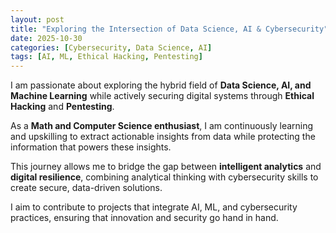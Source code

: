 ```yaml
---
layout: post
title: "Exploring the Intersection of Data Science, AI & Cybersecurity"
date: 2025-10-30
categories: [Cybersecurity, Data Science, AI]
tags: [AI, ML, Ethical Hacking, Pentesting]
---
```


I am passionate about exploring the hybrid field of **Data Science, AI, and Machine Learning** while actively securing digital systems through **Ethical Hacking** and **Pentesting**.  

As a **Math and Computer Science enthusiast**, I am continuously learning and upskilling to extract actionable insights from data while protecting the information that powers these insights.  

This journey allows me to bridge the gap between **intelligent analytics** and **digital resilience**, combining analytical thinking with cybersecurity skills to create secure, data-driven solutions.  

I aim to contribute to projects that integrate AI, ML, and cybersecurity practices, ensuring that innovation and security go hand in hand.

